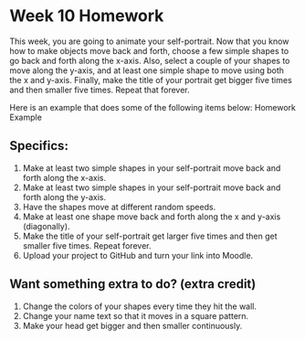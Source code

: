 # Week 10 Homework
This week, you are going to animate your self-portrait. Now that you know how to make objects move back and forth, choose a few simple shapes to go back and forth along the x-axis. Also, select a couple of your shapes to move along the y-axis, and at least one simple shape to move using both the x and y-axis. Finally, make the title of your portrait get bigger five times and then smaller five times. Repeat that forever.

Here is an example that does some of the following items below: Homework Example

## Specifics:

1) Make at least two simple shapes in your self-portrait move back and forth along the x-axis.
2) Make at least two simple shapes in your self-portrait move back and forth along the y-axis.
3) Have the shapes move at different random speeds.
4) Make at least one shape move back and forth along the x and y-axis (diagonally).
5) Make the title of your self-portrait get larger five times and then get smaller five times. Repeat forever.
6) Upload your project to GitHub and turn your link into Moodle.
   
## Want something extra to do? (extra credit)

1) Change the colors of your shapes every time they hit the wall.
2) Change your name text so that it moves in a square pattern.
3) Make your head get bigger and then smaller continuously.
